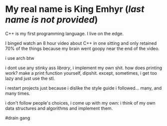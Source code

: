 # My real name is King Emhyr (*last name is not provided*)

C++ is my first programming language. I live on the edge.

I binged watch an 8 hour video about C++ in one sitting and only retained 70% of the things because my brain went goopy near the end of the video.

i use arch btw

i dont use any stinky ass *library*, i implement my own shit. how does printing work? make a print function yourself, dipshit.
except, sometimes, i get too lazy and just use the stl.

i restart projects just because i dislike the style guide i followed... many, and many times.

i don't follow people's choices, i come up with my own: i think of my own data structures and algorithms and implement them.

#drain gang
